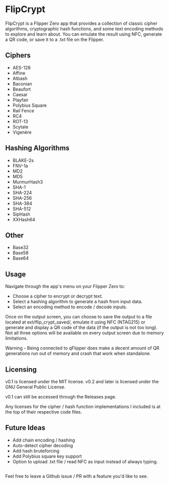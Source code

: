 # FlipCrypt

FlipCrypt is a Flipper Zero app that provides a collection of classic cipher algorithms, cryptographic hash functions, and some text encoding methods to explore and learn about. You can emulate the result using NFC, generate a QR code, or save it to a .txt file on the Flipper.

## Ciphers
- AES-128
- Affine
- Atbash
- Baconian
- Beaufort
- Caesar
- Playfair
- Polybius Square
- Rail Fence
- RC4
- ROT-13
- Scytale
- Vigenère

## Hashing Algorithms
- BLAKE-2s
- FNV-1a
- MD2
- MD5
- MurmurHash3
- SHA-1
- SHA-224
- SHA-256
- SHA-384
- SHA-512
- SipHash
- XXHash64

## Other
- Base32
- Base58
- Base64

## Usage
Navigate through the app's menu on your Flipper Zero to:
- Choose a cipher to encrypt or decrypt text.
- Select a hashing algorithm to generate a hash from input data.
- Select an encoding method to encode / decode inputs.

Once on the output screen, you can choose to save the output to a file located at ext/flip_crypt_saved/, emulate it using NFC (NTAG215) or generate and display a QR code of the data (if the output is not too long). Not all three options will be available on every output screen due to memory limitations.

Warning - Being connected to qFlipper does make a decent amount of QR generations run out of memory and crash that work when standalone.

## Licensing
v0.1 is licensed under the MIT license.
v0.2 and later is licensed under the GNU General Public License.

v0.1 can still be accessed through the Releases page.

Any licenses for the cipher / hash function implementations I included is at the top of their respective code files.

## Future Ideas
- Add chain encoding / hashing
- Auto-detect cipher decoding
- Add hash bruteforcing
- Add Polybius square key support
- Option to upload .txt file / read NFC as input instead of always typing.

## 
Feel free to leave a Github issue / PR with a feature you'd like to see.
##
